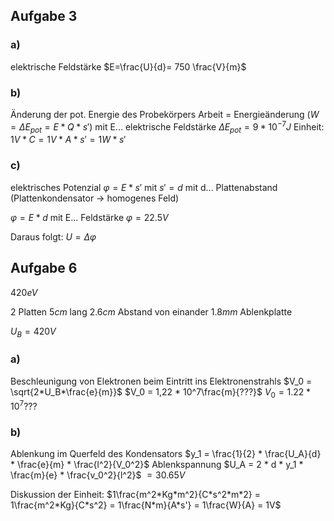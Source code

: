 ## Aufgabe 3
### a)
elektrische Feldstärke $E=\frac{U}{d}= 750 \frac{V}{m}$

### b)
Änderung der pot. Energie des Probekörpers
Arbeit = Energieänderung ($W = \Delta E_{pot} = E*Q*s'$)
mit E... elektrische Feldstärke
$\Delta E_{pot} = 9*10^{-7}J$
Einheit: $1V*C = 1V*A*s' = 1W*s'$

### c)
elektrisches Potenzial $\varphi = E*s'$
mit $s' = d$
mit d... Plattenabstand
(Plattenkondensator -> homogenes Feld)

$\varphi = E*d$
mit E... Feldstärke
$\varphi = 22.5V$

Daraus folgt: $U = \Delta\varphi$


## Aufgabe 6

$420eV$

2 Platten
$5cm$ lang
$2.6cm$ Abstand von einander
$1.8mm$ Ablenkplatte

$U_B = 420V$

### a)
Beschleunigung von Elektronen beim Eintritt ins Elektronenstrahls
$V_0 = \sqrt{2*U_B*\frac{e}{m}}$
$V_0 = 1,22 * 10^7\frac{m}{???}$
$V_0 = 1.22*10^7???$

### b)
Ablenkung im Querfeld des Kondensators
$y_1 = \frac{1}{2} * \frac{U_A}{d} * \frac{e}{m} * \frac{l^2}{V_0^2}$
Ablenkspannung $U_A = 2 * d * y_1 * \frac{m}{e} * \frac{v_0^2}{l^2}$
$= 30.65V$

Diskussion der Einheit:
$1\frac{m^2*Kg*m^2}{C*s^2*m*2} = 1\frac{m^2*Kg}{C*s^2} = 1\frac{N*m}{A*s'} = 1\frac{W}{A} = 1V$